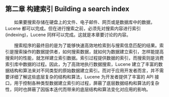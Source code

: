 ## 第二章 构建索引 Building a search index ##

&emsp;&emsp;如果要搜索存储在硬盘上的文件、电子邮件、网页或是数据库中的数据，Lucene 都可以完成。但在进行搜索之前，必须先对搜索内容进行索引(indexing)，Lucene 同样可以完成。这就是本章要讨论的内容。

&emsp;&emsp;搜索程序的最终目的是为了能够快速高效地检索到与搜索信息匹配的结果。索引是搜索操作的数据提供者，如何搜索数据，就如何为数据建立索引，怎样能提高搜索时的性能，就怎样建立索引数据。索引过程提供数据的索引，而搜索则是消费索引库中数据的过程。因此，为了高效地执行数据搜索，Lucene 建立了丰富的数据结构和算法来对不同类型的原始数据建立索引。而对于应用开发者而言，并不需要详细了解这些底层复杂的结构和算法，Lucene 为开发者提供了丰富的 API 接口，用于控制各种类型数据建立索引的过程，屏蔽了底层数据结构和算法的复杂性，同时也屏蔽了因版本迭代而带来的底层结构和算法变化对应用的影响。
